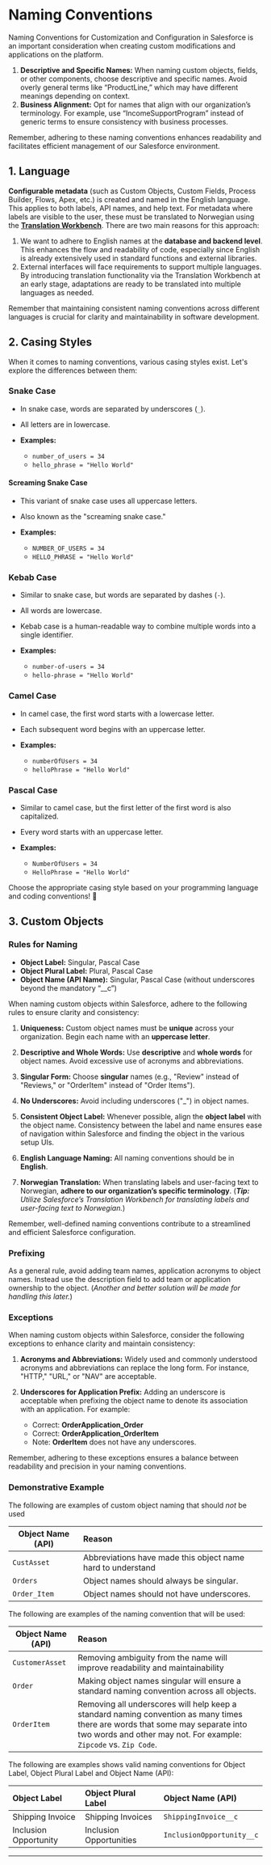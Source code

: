 # Naming Conventions

Naming Conventions for Customization and Configuration in Salesforce is an important consideration when creating custom modifications and applications on the platform.

1. **Descriptive and Specific Names:** When naming custom objects, fields, or other components, choose descriptive and specific names. Avoid overly general terms like “ProductLine,” which may have different meanings depending on context.
2. **Business Alignment:** Opt for names that align with our organization’s terminology. For example, use “IncomeSupportProgram” instead of generic terms to ensure consistency with business processes.

Remember, adhering to these naming conventions enhances readability and facilitates efficient management of our Salesforce environment.

## 1. Language

**Configurable metadata** (such as Custom Objects, Custom Fields, Process Builder, Flows, Apex, etc.) is created and named in the English language. This applies to both labels, API names, and help text. For metadata where labels are visible to the user, these must be translated to Norwegian using the **[Translation Workbench](https://help.salesforce.com/s/articleView?id=sf.workbench_overview.htm&type=5)**. There are two main reasons for this approach:

1. We want to adhere to English names at the **database and backend level**. This enhances the flow and readability of code, especially since English is already extensively used in standard functions and external libraries.
2. External interfaces will face requirements to support multiple languages. By introducing translation functionality via the Translation Workbench at an early stage, adaptations are ready to be translated into multiple languages as needed.

Remember that maintaining consistent naming conventions across different languages is crucial for clarity and maintainability in software development.

## 2. Casing Styles

When it comes to naming conventions, various casing styles exist. Let's explore the differences between them:

### Snake Case

- In snake case, words are separated by underscores (```_```).
- All letters are in lowercase.
- **Examples:**

    - `number_of_users = 34`
    - `hello_phrase = "Hello World"`

#### Screaming Snake Case

- This variant of snake case uses all uppercase letters.
- Also known as the "screaming snake case."
- **Examples:**

    - `NUMBER_OF_USERS = 34`
    - `HELLO_PHRASE = "Hello World"`

### Kebab Case

- Similar to snake case, but words are separated by dashes (```-```).
- All words are lowercase.
- Kebab case is a human-readable way to combine multiple words into a single identifier.
- **Examples:**

    - `number-of-users = 34`
    - `hello-phrase = "Hello World"`

### Camel Case

- In camel case, the first word starts with a lowercase letter.
- Each subsequent word begins with an uppercase letter.
- **Examples:**

    - `numberOfUsers = 34`
    - `helloPhrase = "Hello World"`

### Pascal Case

- Similar to camel case, but the first letter of the first word is also capitalized.
- Every word starts with an uppercase letter.
- **Examples:**

    - `NumberOfUsers = 34`
    - `HelloPhrase = "Hello World"`

Choose the appropriate casing style based on your programming language and coding conventions! 🚀

## 3. Custom Objects

### Rules for Naming

- **Object Label:** Singular, Pascal Case
- **Object Plural Label:** Plural, Pascal Case
- **Object Name (API Name):** Singular, Pascal Case (without underscores beyond the mandatory “__c”)

When naming custom objects within Salesforce, adhere to the following rules to ensure clarity and consistency:

1. **Uniqueness:** Custom object names must be **unique** across your organization. Begin each name with an **uppercase letter**.

2. **Descriptive and Whole Words:** Use **descriptive** and **whole words** for object names. Avoid excessive use of acronyms and abbreviations.

3. **Singular Form:** Choose **singular** names (e.g., "Review" instead of "Reviews," or "OrderItem" instead of "Order Items").

4. **No Underscores:** Avoid including underscores ("_") in object names.

5. **Consistent Object Label:** Whenever possible, align the **object label** with the object name. Consistency between the label and name ensures ease of navigation within Salesforce and finding the object in the various setup UIs.

6. **English Language Naming:** All naming conventions should be in **English**.

7. **Norwegian Translation:** When translating labels and user-facing text to Norwegian, **adhere to our organization’s specific terminology**. (***Tip:** Utilize Salesforce’s Translation Workbench for translating labels and user-facing text to Norwegian.*)

Remember, well-defined naming conventions contribute to a streamlined and efficient Salesforce configuration.

### Prefixing

As a general rule, avoid adding team names, application acronyms to object names. Instead use the description field to add team or application ownership to the object. (*Another and better solution will be made for handling this later.*)

### Exceptions

When naming custom objects within Salesforce, consider the following exceptions to enhance clarity and maintain consistency:

1. **Acronyms and Abbreviations:** Widely used and commonly understood acronyms and abbreviations can replace the long form. For instance, "HTTP," "URL," or "NAV" are acceptable.

2. **Underscores for Application Prefix:** Adding an underscore is acceptable when prefixing the object name to denote its association with an application. For example:
   - Correct: **OrderApplication_Order**
   - Correct: **OrderApplication_OrderItem**
   - Note: **OrderItem** does not have any underscores.

Remember, adhering to these exceptions ensures a balance between readability and precision in your naming conventions.

### Demonstrative Example

The following are examples of custom object naming that should *not* be used 

|Object Name (API) | Reason |
|-------------|:--------|
|```CustAsset```| Abbreviations have made this object name hard to understand 
|```Orders``` | Object names should always be singular. 
|```Order_Item``` | Object names should not have underscores. 

The following are examples of the naming convention that will be used:

|Object Name (API) | Reason |
|-------------|:--------|
|```CustomerAsset``` | Removing ambiguity from the name will improve readability and maintainability 
|```Order``` |  Making object names singular will ensure a standard naming convention across all objects. 
|```OrderItem``` | Removing all underscores will help keep a standard naming convention as many times there are words that some may separate into two words and other may not. For example: ```Zipcode``` vs. ```Zip Code```.

The following are examples shows valid naming conventions for Object Label, Object Plural Label and Object Name (API):

| Object Label | Object Plural Label | Object Name (API) |
|:-------------|:-------------|:-------------|
|Shipping Invoice | Shipping Invoices | ```ShippingInvoice__c```
|Inclusion Opportunity | Inclusion Opportunities | ```InclusionOpportunity__c```

____
